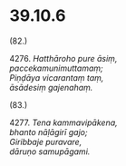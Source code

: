 # 39.10.6

(82.)

4276\. _Hatthāroho pure āsiṃ,_  
_paccekamunimuttamaṃ;_  
_Piṇḍāya vicarantaṃ taṃ,_  
_āsādesiṃ gajenahaṃ._  

(83.)

4277\. _Tena kammavipākena,_  
_bhanto nāḷāgirī gajo;_  
_Giribbaje puravare,_  
_dāruṇo samupāgami._
